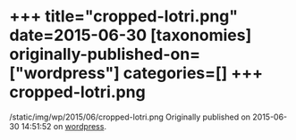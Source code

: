 +++
title="cropped-lotri.png"
date=2015-06-30
[taxonomies]
originally-published-on=["wordpress"]
categories=[]
+++
cropped-lotri.png
=================

/static/img/wp/2015/06/cropped-lotri.png
Originally published on 2015-06-30 14:51:52 on [wordpress](https://skyfromme.wordpress.com/cropped-lotri-png/).
